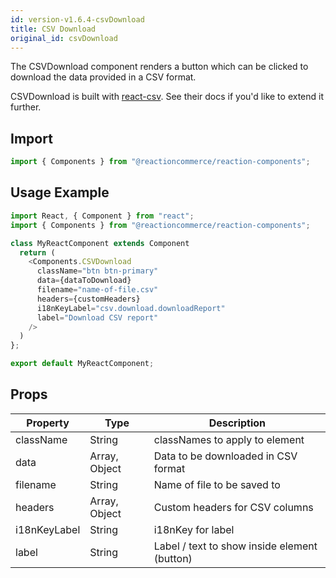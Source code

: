 ```yaml
---
id: version-v1.6.4-csvDownload
title: CSV Download
original_id: csvDownload
---
```

    
The CSVDownload component renders a button which can be clicked to download the data provided in a CSV format.

CSVDownload is built with [react-csv](https://github.com/abdennour/react-csv). See their docs if you'd like to extend it further.

## Import

```javascript
import { Components } from "@reactioncommerce/reaction-components";
```

## Usage Example

```javascript
import React, { Component } from "react";
import { Components } from "@reactioncommerce/reaction-components";

class MyReactComponent extends Component
  return (
    <Components.CSVDownload
      className="btn btn-primary"
      data={dataToDownload}
      filename="name-of-file.csv"
      headers={customHeaders}
      i18nKeyLabel="csv.download.downloadReport"
      label="Download CSV report"
    />
  )
};

export default MyReactComponent;
```

## Props

| Property     | Type          | Description                                  |
| ------------ | ------------- | -------------------------------------------- |
| className    | String        | classNames to apply to element               |
| data         | Array, Object | Data to be downloaded in CSV format          |
| filename     | String        | Name of file to be saved to                  |
| headers      | Array, Object | Custom headers for CSV columns               |
| i18nKeyLabel | String        | i18nKey for label                            |
| label        | String        | Label / text to show inside element (button) |
